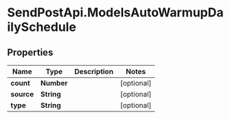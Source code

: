 # SendPostApi.ModelsAutoWarmupDailySchedule

## Properties

Name | Type | Description | Notes
------------ | ------------- | ------------- | -------------
**count** | **Number** |  | [optional] 
**source** | **String** |  | [optional] 
**type** | **String** |  | [optional] 


